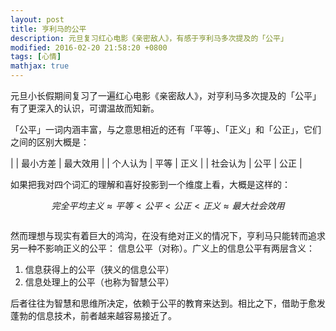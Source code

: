 ```yaml
---
layout: post
title: 亨利马的公平
description: 元旦复习红心电影《亲密敌人》，有感于亨利马多次提及的「公平」
modified: 2016-02-20 21:58:20 +0800
tags: [心情]
mathjax: true
---
```


元旦小长假期间复习了一遍红心电影《亲密敌人》，对亨利马多次提及的「公平」有了更深入的认识，可谓温故而知新。

「公平」一词内涵丰富，与之意思相近的还有「平等」、「正义」和「公正」，它们之间的区别大概是：

|         | 最小方差 | 最大效用  |
| 个人认为 |   平等   |   正义   |
| 社会认为 |   公平   |   公正   |

如果把我对四个词汇的理解和喜好投影到一个维度上看，大概是这样的：

$$完全平均主义 \approx 平等 < 公平 < 公正 < 正义 \approx 最大社会效用$$

<center><img src="{{ site.baseurl }}/assets/images/2016/0104.jpg" class="am-img-responsive" alt=""/></center>

然而理想与现实有着巨大的鸿沟，在没有绝对正义的情况下，亨利马只能转而追求另一种不影响正义的公平： 信息公平（对称）。广义上的信息公平有两层含义：

1. 信息获得上的公平（狭义的信息公平）
2. 信息处理上的公平（也称为智慧公平）

后者往往为智慧和思维所决定，依赖于公平的教育来达到。相比之下，借助于愈发蓬勃的信息技术，前者越来越容易接近了。
